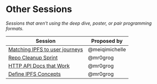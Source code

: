 # Other Sessions

_Sessions that aren't using the deep dive, poster, or pair programming formats._

| Session | Proposed by |
|---|---|
| [Matching IPFS to user journeys](matching-IPFS-to-user-journeys.md) | @meiqimichelle |
| [Repo Cleanup Sprint](repo-cleanup-sprint.md) | @mr0grog |
| [HTTP API Docs that Work](http-api-docs-that-work.md) | @mr0grog |
| [Define IPFS Concepts](define-ipfs-concepts.md) | @mr0grog |
